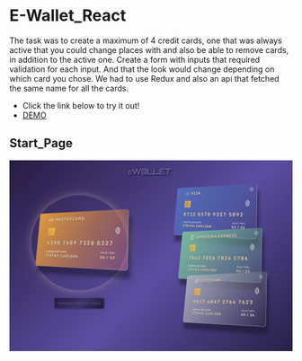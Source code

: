 # E-Wallet_React
The task was to create a maximum of 4 credit cards, one that was always active that you could change places with and also be able to remove cards, in addition to the active one. Create a form with inputs that required validation for each input. And that the look would change depending on which card you chose. We had to use Redux and also an api that fetched the same name for all the cards.

* Click the link below to try it out!
* [DEMO](https://creditcard-wallet.netlify.app/)


## Start_Page
![](src/bilder/creditcard.png)
